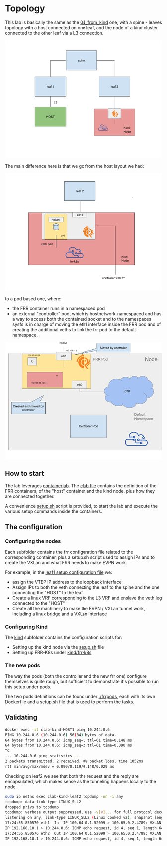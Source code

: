# Topology

This lab is basically the same as the [04_from_kind](../04_from_kind) one, with a spine - leaves topology with a host connected on one leaf,
and the node of a kind cluster connected to the other leaf via a L3 connection.

![](images/routerkind.png)

The main difference here is that we go from the host layout we had:

![](images/routerkind-inside.png)

to a pod based one, where:

- the FRR container runs in a namespaced pod
- an external "controller" pod, which is hostnetwork-namespaced and has a way to access both the containerd socket and
to the namespaces sysfs is in charge of moving the eth1 interface inside the FRR pod and of creating the additional veths
to link the frr pod to the default namespace.

![](images/routerkind-pods.png)


## How to start

The lab leverages [containerlab](https://containerlab.dev/). The [clab file](./kind.clab.yaml) contains the definition
of the FRR containers, of the "host" container and the kind node, plus how they are connected together.

A convenience [setup.sh](./setup.sh) script is provided, to start the lab and execute the various setup commands inside the containers.

## The configuration

### Configuring the nodes

Each subfolder contains the frr configuration file related to the corresponding container, plus a setup.sh script used to assign IPs and
to create the VXLan and what FRR needs to make EVPN work.

For example, in the [leaf1 setup configuration file](./leaf1/setup.sh) we:

- assign the VTEP IP address to the loopback interface
- Assign IPs to both the veth connecting the leaf to the spine and the one connecting the "HOST" to the leaf
- Create a linux VRF corresponding to the L3 VRF and enslave the veth leg connected to the "HOST"
- Create all the machinery to make the EVPN / VXLan tunnel work, including a linux bridge and a VXLan interface

### Configuring Kind

The [kind](./kind) subfolder contains the configuration scripts for:

- Setting up the kind node via the [setup.sh](./kind/setup.sh) file
- Setting up FRR-K8s under [kind/frr-k8s](./kind/frr-k8s/)

### The new pods

The way the pods (both the controller and the new frr one) configure themselves is quite rough, but sufficient to demonstrate
it's possible to run this setup under pods.

The two pods definitions can be found under [./frrpods](./frrpods), each with its own Dockerfile and a setup.sh file 
that is used to perform the tasks.

## Validating

```bash
docker exec -it clab-kind-HOST1 ping 10.244.0.6
PING 10.244.0.6 (10.244.0.6) 56(84) bytes of data.
64 bytes from 10.244.0.6: icmp_seq=1 ttl=61 time=0.148 ms
64 bytes from 10.244.0.6: icmp_seq=2 ttl=61 time=0.090 ms
^C
--- 10.244.0.6 ping statistics ---
2 packets transmitted, 2 received, 0% packet loss, time 1052ms
rtt min/avg/max/mdev = 0.090/0.119/0.148/0.029 ms
```

Checking on leaf2 we see that both the request and the reply are encapsulated, which makes sense as
the tunneling happens locally to the node.

```bash
sudo ip netns exec clab-kind-leaf2 tcpdump -nn -i any
tcpdump: data link type LINUX_SLL2
dropped privs to tcpdump
tcpdump: verbose output suppressed, use -v[v]... for full protocol decode
listening on any, link-type LINUX_SLL2 (Linux cooked v2), snapshot length 262144 bytes
17:24:55.850570 eth1  In  IP 100.64.0.1.52099 > 100.65.0.2.4789: VXLAN, flags [I] (0x08), vni 100
IP 192.168.10.1 > 10.244.0.6: ICMP echo request, id 4, seq 1, length 64
17:24:55.850576 eth2  Out IP 100.64.0.1.52099 > 100.65.0.2.4789: VXLAN, flags [I] (0x08), vni 100
IP 192.168.10.1 > 10.244.0.6: ICMP echo request, id 4, seq 1, length 64
```
